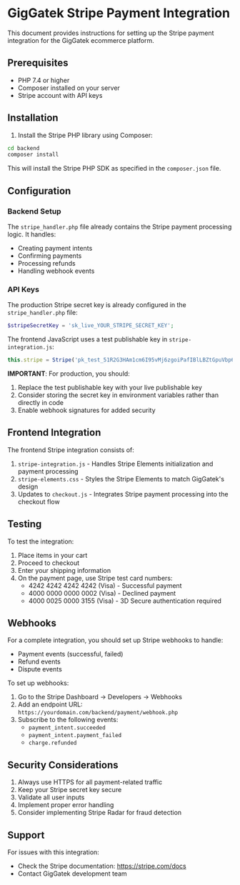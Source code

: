 # GigGatek Stripe Payment Integration

This document provides instructions for setting up the Stripe payment integration for the GigGatek ecommerce platform.

## Prerequisites

- PHP 7.4 or higher
- Composer installed on your server
- Stripe account with API keys

## Installation

1. Install the Stripe PHP library using Composer:

```bash
cd backend
composer install
```

This will install the Stripe PHP SDK as specified in the `composer.json` file.

## Configuration

### Backend Setup

The `stripe_handler.php` file already contains the Stripe payment processing logic. It handles:

- Creating payment intents
- Confirming payments
- Processing refunds
- Handling webhook events

### API Keys

The production Stripe secret key is already configured in the `stripe_handler.php` file:

```php
$stripeSecretKey = 'sk_live_YOUR_STRIPE_SECRET_KEY';
```

The frontend JavaScript uses a test publishable key in `stripe-integration.js`:

```javascript
this.stripe = Stripe('pk_test_51R2G3HAm1cm6I95vMj6zgoiPafIBlLBZtGpuVbp6w9nR8qFtlAQJYNIixRrZOESpd3GIrJWqUmJK3pCSZXdO4vxp00OjQCi64j');
```

**IMPORTANT**: For production, you should:
1. Replace the test publishable key with your live publishable key
2. Consider storing the secret key in environment variables rather than directly in code
3. Enable webhook signatures for added security

## Frontend Integration

The frontend Stripe integration consists of:

1. `stripe-integration.js` - Handles Stripe Elements initialization and payment processing
2. `stripe-elements.css` - Styles the Stripe Elements to match GigGatek's design
3. Updates to `checkout.js` - Integrates Stripe payment processing into the checkout flow

## Testing

To test the integration:

1. Place items in your cart
2. Proceed to checkout
3. Enter your shipping information
4. On the payment page, use Stripe test card numbers:
   - 4242 4242 4242 4242 (Visa) - Successful payment
   - 4000 0000 0000 0002 (Visa) - Declined payment
   - 4000 0025 0000 3155 (Visa) - 3D Secure authentication required

## Webhooks

For a complete integration, you should set up Stripe webhooks to handle:

- Payment events (successful, failed)
- Refund events
- Dispute events

To set up webhooks:

1. Go to the Stripe Dashboard -> Developers -> Webhooks
2. Add an endpoint URL: `https://yourdomain.com/backend/payment/webhook.php`
3. Subscribe to the following events:
   - `payment_intent.succeeded`
   - `payment_intent.payment_failed`
   - `charge.refunded`

## Security Considerations

1. Always use HTTPS for all payment-related traffic
2. Keep your Stripe secret key secure
3. Validate all user inputs
4. Implement proper error handling
5. Consider implementing Stripe Radar for fraud detection

## Support

For issues with this integration:
- Check the Stripe documentation: https://stripe.com/docs
- Contact GigGatek development team
